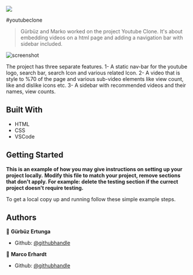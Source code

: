 ![](https://img.shields.io/badge/Microverse-blueviolet)

#youtubeclone

> Gürbüz and Marko worked on the project Youtube Clone. It's about embedding videos on a html page and adding a navigation bar with sidebar included.

![screenshot](https://imgur.com/a/xZSePTf)

The project has three separate features. 
1- A static nav-bar for the youtube logo, search bar, search Icon and various related Icon.
2- A video that is style to %70 of the page and various sub-video elements like view count, like and dislike icons etc.
3- A sidebar with recommended videos and their names, view counts.

## Built With

- HTML
- CSS
- VSCode

## Getting Started

**This is an example of how you may give instructions on setting up your project locally.**
**Modify this file to match your project, remove sections that don't apply. For example: delete the testing section if the currect project doesn't require testing.**


To get a local copy up and running follow these simple example steps.



## Authors

👤 **Gürbüz Ertunga**

- Github: [@githubhandle](https://github.com/gurbuzertunga)

👤 **Marco Erhardt**

- Github: [@githubhandle](https://github.com/marcode95)


